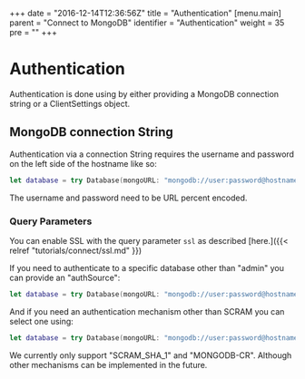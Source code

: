 +++
date = "2016-12-14T12:36:56Z"
title = "Authentication"
[menu.main]
  parent = "Connect to MongoDB"
  identifier = "Authentication"
  weight = 35
  pre = "<i class='fa'></i>"
+++

# Authentication

Authentication is done using by either providing a MongoDB connection string or a ClientSettings object.

## MongoDB connection String

Authentication via a connection String requires the username and password on the left side of the hostname like so:

```swift
let database = try Database(mongoURL: "mongodb://user:password@hostname")
```

The username and password need to be URL percent encoded.

### Query Parameters

You can enable SSL with the query parameter `ssl` as described [here.]({{< relref "tutorials/connect/ssl.md" }})

If you need to authenticate to a specific database other than "admin" you can provide an "authSource":

```swift
let database = try Database(mongoURL: "mongodb://user:password@hostname?authSource=myauthdb")
```

And if you need an authentication mechanism other than SCRAM you can select one using:

```swift
let database = try Database(mongoURL: "mongodb://user:password@hostname?authMechanism=SCRAM_SHA_1")
```

We currently only support "SCRAM_SHA_1" and "MONGODB-CR". Although other mechanisms can be implemented in the future.
